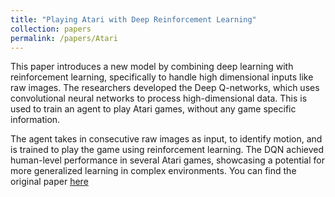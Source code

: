 ```yaml
---
title: "Playing Atari with Deep Reinforcement Learning"
collection: papers
permalink: /papers/Atari
---
```


This paper introduces a new model by combining deep learning with reinforcement learning, specifically to handle high dimensional inputs like raw images. The researchers developed the Deep Q-networks, which uses convolutional neural networks to process high-dimensional data. This is used to train an agent to play Atari games, without any game specific information.

The agent takes in consecutive raw images as input, to identify motion, and is trained to play the game using reinforcement learning. The DQN achieved human-level performance in several Atari games, showcasing a potential for more generalized learning in complex environments. You can find the original paper [here](https://arxiv.org/abs/1312.5602)

